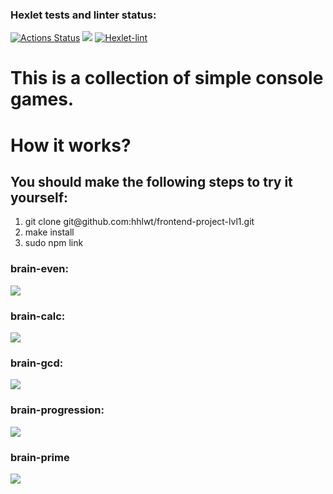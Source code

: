 ### Hexlet tests and linter status:

[![Actions Status](https://github.com/hhlwt/frontend-project-lvl1/workflows/hexlet-check/badge.svg)](https://github.com/hhlwt/frontend-project-lvl1/actions)
<a href="https://codeclimate.com/github/codeclimate/codeclimate/maintainability"><img src="https://api.codeclimate.com/v1/badges/a99a88d28ad37a79dbf6/maintainability" /></a>
[![Hexlet-lint](https://github.com/hhlwt/frontend-project-lvl1/actions/workflows/make-lint.yml/badge.svg)](https://github.com/hhlwt/frontend-project-lvl1/actions)

<h1>This is a collection of simple console games.</h1>

<h1>How it works?</h1>
<h2>You should make the following steps to try it yourself:</h2>
<ol>
  <li>git clone git@github.com:hhlwt/frontend-project-lvl1.git</li>
  <li>make install</li>
  <li>sudo npm link</li>
</ol>

<h3>brain-even:</h3>
<a href="https://asciinema.org/a/2um0OoWzPa6aaaP8Y0mTRk5FU" target="_blank"><img src="https://asciinema.org/a/2um0OoWzPa6aaaP8Y0mTRk5FU.svg" /></a>
<h3>brain-calc:</h3>
<a href="https://asciinema.org/a/3ImekH8nKkuOiDochIltUioSZ" target="_blank"><img src="https://asciinema.org/a/3ImekH8nKkuOiDochIltUioSZ.svg" /></a>
<h3>brain-gcd:</h3>
<a href="https://asciinema.org/a/UTXafLhDyHUsYB5dIftae3ANE" target="_blank"><img src="https://asciinema.org/a/UTXafLhDyHUsYB5dIftae3ANE.svg" /></a>
<h3>brain-progression:</h3>
<a href="https://asciinema.org/a/jERzT4XMZ8ojGX4jmyE8iBXXg" target="_blank"><img src="https://asciinema.org/a/jERzT4XMZ8ojGX4jmyE8iBXXg.svg" /></a>
<h3>brain-prime</h3>
<a href="https://asciinema.org/a/fxeOorYRV2LaqAUn4QqnB22Ix" target="_blank"><img src="https://asciinema.org/a/fxeOorYRV2LaqAUn4QqnB22Ix.svg" /></a>
